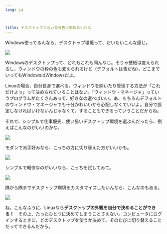 ```yaml
---
lang: ja



title: デスクトップぐらい自分色に染めたいわな
---
```


Windows使ってるんなら、デスクトップ環境って、だいたいこんな感じ。

<img src="Images/windows_vista.jpg" />

Windowsのデスクトップって、どれもこれも同んなじ。そりゃ壁紙は変えられるし、ウィンドウの枠の色も変えられるけど（デフォルトは青だね）、どこまでいってもWindowsはWindowsだよ。

Linuxの場合、自分自身で選べる。ウィンドウを開いたり管理する方法が「これだけよっ」って決められていることはない。「ウィンドウ・マネージャ」っていうプログラムがたくさんあって、好きなの選べばいい。あ、もちろんデフォルトのウィンドウ・マネージャでも十分かわいいから心配しなくていいよ。自分で設定しなければいけないんじゃなくて、することもできるっていうことだからね。

それで、シンプルで仕事優先、使い易いデスクトップ環境を選ぶんだったら、例えばこんなのがいいのかな。

<img src="Images/ubuntu.jpg"/>

モダンで派手好みなら、こっちの方に切り替えた方がいいかも。

<img src="Images/kde.png" />

シンプルで軽快なのがいいなら、こっちを試してみて。

<img src="Images/xfce.jpg" />

隅から隅までデスクトップ環境をカスタマイズしたいんなら、こんなのもある。

<img src="Images/wm.jpg" />

ね。こんなふうに、Linuxなら<b>デスクトップの外観を自分で決めることができる！</b>　その上、たったひとつに決めてしまうことさえない。コンピュータにログインするときに、どのデスクトップを使うか決めて、そのたびに切り替えることだってできるんだから。




